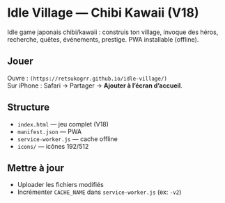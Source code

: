 # Idle Village — Chibi Kawaii (V18)
Idle game japonais chibi/kawaii : construis ton village, invoque des héros, recherche, quêtes, événements, prestige. PWA installable (offline).

## Jouer
Ouvre : `(https://retsukogrr.github.io/idle-village/)`  
Sur iPhone : Safari → Partager → **Ajouter à l’écran d’accueil**.

## Structure
- `index.html` — jeu complet (V18)  
- `manifest.json` — PWA  
- `service-worker.js` — cache offline  
- `icons/` — icônes 192/512

## Mettre à jour
- Uploader les fichiers modifiés  
- Incrémenter `CACHE_NAME` dans `service-worker.js` (ex: `-v2`)
